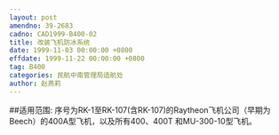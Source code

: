 ```yaml
---
layout: post
amendno: 39-2683
cadno: CAD1999-B400-02
title: 改装飞机防冰系统
date: 1999-11-03 00:00:00 +0800
effdate: 1999-11-22 00:00:00 +0800
tag: B400
categories: 民航中南管理局适航处
author: 赵燕莉
---
```


##适用范围:
序号为RK-1至RK-107(含RK-107)的Raytheon飞机公司（早期为Beech）的400A型飞机，以及所有400、400T 和MU-300-10型飞机。

